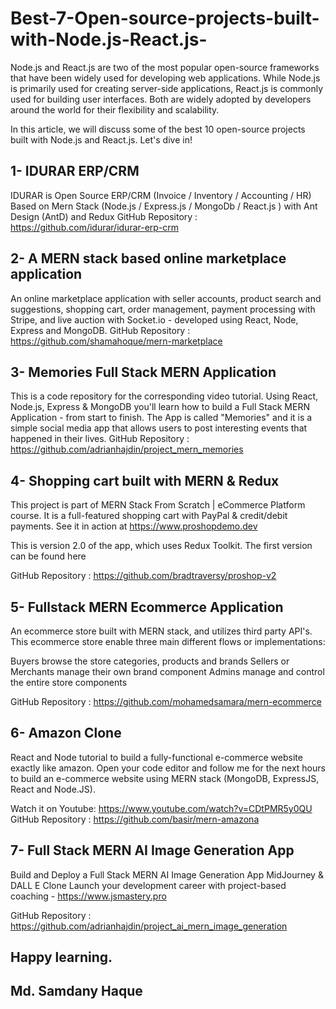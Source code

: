 # Best-7-Open-source-projects-built-with-Node.js-React.js-

Node.js and React.js are two of the most popular open-source frameworks that have been widely used for developing web applications. While Node.js is primarily used for creating server-side applications, React.js is commonly used for building user interfaces. Both are widely adopted by developers around the world for their flexibility and scalability.

In this article, we will discuss some of the best 10 open-source projects built with Node.js and React.js. Let's dive in!

## 1- IDURAR ERP/CRM

IDURAR is Open Source ERP/CRM (Invoice / Inventory / Accounting / HR) Based on Mern Stack (Node.js / Express.js / MongoDb / React.js ) with Ant Design (AntD) and Redux
GitHub Repository : https://github.com/idurar/idurar-erp-crm


## 2- A MERN stack based online marketplace application

An online marketplace application with seller accounts, product search and suggestions, shopping cart, order management, payment processing with Stripe, and live auction with Socket.io - developed using React, Node, Express and MongoDB.
GitHub Repository : https://github.com/shamahoque/mern-marketplace

## 3- Memories Full Stack MERN Application

This is a code repository for the corresponding video tutorial. Using React, Node.js, Express & MongoDB you'll learn how to build a Full Stack MERN Application - from start to finish. The App is called "Memories" and it is a simple social media app that allows users to post interesting events that happened in their lives.
GitHub Repository : https://github.com/adrianhajdin/project_mern_memories

## 4- Shopping cart built with MERN & Redux

This project is part of MERN Stack From Scratch | eCommerce Platform course. It is a full-featured shopping cart with PayPal & credit/debit payments. See it in action at https://www.proshopdemo.dev

This is version 2.0 of the app, which uses Redux Toolkit. The first version can be found here

GitHub Repository : https://github.com/bradtraversy/proshop-v2

## 5- Fullstack MERN Ecommerce Application

An ecommerce store built with MERN stack, and utilizes third party API's. This ecommerce store enable three main different flows or implementations:

Buyers browse the store categories, products and brands
Sellers or Merchants manage their own brand component
Admins manage and control the entire store components

GitHub Repository : https://github.com/mohamedsamara/mern-ecommerce


## 6- Amazon Clone

React and Node tutorial to build a fully-functional e-commerce website exactly like amazon. Open your code editor and follow me for the next hours to build an e-commerce website using MERN stack (MongoDB, ExpressJS, React and Node.JS).

Watch it on Youtube: https://www.youtube.com/watch?v=CDtPMR5y0QU
GitHub Repository : https://github.com/basir/mern-amazona

## 7- Full Stack MERN AI Image Generation App

Build and Deploy a Full Stack MERN AI Image Generation App MidJourney & DALL E Clone
Launch your development career with project-based coaching - https://www.jsmastery.pro

GitHub Repository : https://github.com/adrianhajdin/project_ai_mern_image_generation

## Happy learning.
## Md. Samdany Haque

